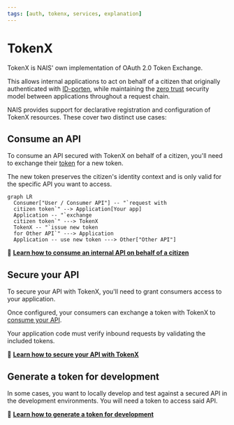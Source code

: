 ```yaml
---
tags: [auth, tokenx, services, explanation]
---
```


# TokenX

TokenX is NAIS' own implementation of OAuth 2.0 Token Exchange.

This allows internal applications to act on behalf of a citizen that originally authenticated with [ID-porten](../idporten/README.md),
while maintaining the [zero trust](../../workloads/explanations/zero-trust.md) security model between applications throughout a request chain.

NAIS provides support for declarative registration and configuration of TokenX resources.
These cover two distinct use cases:

## Consume an API

To consume an API secured with TokenX on behalf of a citizen, you'll need to exchange their [token](../explanations/README.md#tokens) for a new token.

The new token preserves the citizen's identity context and is only valid for the specific API you want to access.

```mermaid
graph LR
  Consumer["User / Consumer API"] -- "`request with
  citizen token`" --> Application[Your app]
  Application -- "`exchange
  citizen token`" ---> TokenX
  TokenX -- "`issue new token
  for Other API`" ---> Application
  Application -- use new token ---> Other["Other API"]
```

:dart: [**Learn how to consume an internal API on behalf of a citizen**](how-to/consume.md)

## Secure your API

To secure your API with TokenX, you'll need to grant consumers access to your application.

Once configured, your consumers can exchange a token with TokenX to [consume your API](#consume-an-api).

Your application code must verify inbound requests by validating the included tokens.

:dart: [**Learn how to secure your API with TokenX**](how-to/secure.md)

## Generate a token for development

In some cases, you want to locally develop and test against a secured API in the development environments.
You will need a token to access said API.

:dart: [**Learn how to generate a token for development**](how-to/generate.md)
